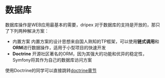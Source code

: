 # 数据库

数据库操作是WEB应用最基本的需要，dripex 对于数据库的支持是开放的，那只了下列两种解决方案：
- 内置方案
内置方案的设计思想来自国人熟知的TP框架，可以使用**链式调用**和**ORM**进行数据操作，适用于小型项目的快速开发
- **Doctrine**
开源社区著名的ORM，因为其强大的功能和优异的稳定性，Symfony将其作为自己的数据库访问方案

使用Doctrine的同学可以直接跳转[doctrine章节](doctrine.html)
